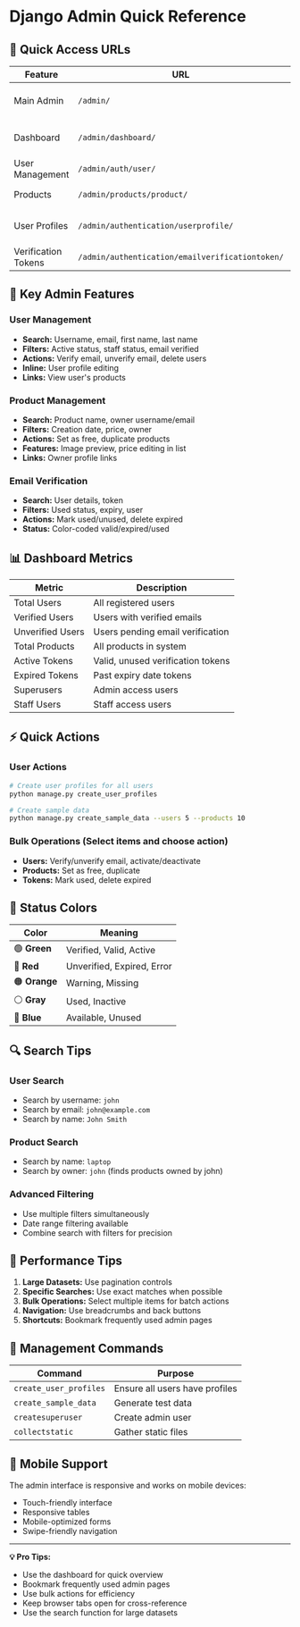 # Django Admin Quick Reference

## 🔗 Quick Access URLs

| Feature | URL | Description |
|---------|-----|-------------|
| Main Admin | `/admin/` | Main administration interface |
| Dashboard | `/admin/dashboard/` | Custom statistics dashboard |
| User Management | `/admin/auth/user/` | Manage user accounts |
| Products | `/admin/products/product/` | Manage products |
| User Profiles | `/admin/authentication/userprofile/` | Email verification status |
| Verification Tokens | `/admin/authentication/emailverificationtoken/` | Email tokens |

## 🎯 Key Admin Features

### User Management
- **Search:** Username, email, first name, last name
- **Filters:** Active status, staff status, email verified
- **Actions:** Verify email, unverify email, delete users
- **Inline:** User profile editing
- **Links:** View user's products

### Product Management  
- **Search:** Product name, owner username/email
- **Filters:** Creation date, price, owner
- **Actions:** Set as free, duplicate products
- **Features:** Image preview, price editing in list
- **Links:** Owner profile links

### Email Verification
- **Search:** User details, token
- **Filters:** Used status, expiry, user
- **Actions:** Mark used/unused, delete expired
- **Status:** Color-coded valid/expired/used

## 📊 Dashboard Metrics

| Metric | Description |
|--------|-------------|
| Total Users | All registered users |
| Verified Users | Users with verified emails |
| Unverified Users | Users pending email verification |
| Total Products | All products in system |
| Active Tokens | Valid, unused verification tokens |
| Expired Tokens | Past expiry date tokens |
| Superusers | Admin access users |
| Staff Users | Staff access users |

## ⚡ Quick Actions

### User Actions
```bash
# Create user profiles for all users
python manage.py create_user_profiles

# Create sample data
python manage.py create_sample_data --users 5 --products 10
```

### Bulk Operations (Select items and choose action)
- **Users:** Verify/unverify email, activate/deactivate
- **Products:** Set as free, duplicate
- **Tokens:** Mark used, delete expired

## 🎨 Status Colors

| Color | Meaning |
|-------|---------|
| 🟢 **Green** | Verified, Valid, Active |
| 🔴 **Red** | Unverified, Expired, Error |
| 🟠 **Orange** | Warning, Missing |
| ⚪ **Gray** | Used, Inactive |
| 🔵 **Blue** | Available, Unused |

## 🔍 Search Tips

### User Search
- Search by username: `john`
- Search by email: `john@example.com`
- Search by name: `John Smith`

### Product Search
- Search by name: `laptop`
- Search by owner: `john` (finds products owned by john)

### Advanced Filtering
- Use multiple filters simultaneously
- Date range filtering available
- Combine search with filters for precision

## 🚀 Performance Tips

1. **Large Datasets:** Use pagination controls
2. **Specific Searches:** Use exact matches when possible  
3. **Bulk Operations:** Select multiple items for batch actions
4. **Navigation:** Use breadcrumbs and back buttons
5. **Shortcuts:** Bookmark frequently used admin pages

## 🔧 Management Commands

| Command | Purpose |
|---------|---------|
| `create_user_profiles` | Ensure all users have profiles |
| `create_sample_data` | Generate test data |
| `createsuperuser` | Create admin user |
| `collectstatic` | Gather static files |

## 📱 Mobile Support

The admin interface is responsive and works on mobile devices:
- Touch-friendly interface
- Responsive tables
- Mobile-optimized forms
- Swipe-friendly navigation

---

**💡 Pro Tips:**
- Use the dashboard for quick overview
- Bookmark frequently used admin pages
- Use bulk actions for efficiency
- Keep browser tabs open for cross-reference
- Use the search function for large datasets